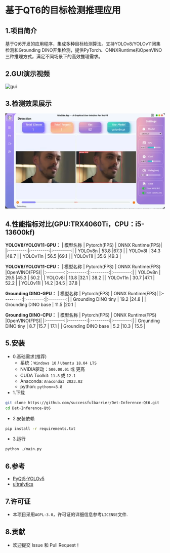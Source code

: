 # 基于QT6的目标检测推理应用
## 1.项目简介
基于Qt6开发的应用程序，集成多种目标检测算法。支持YOLOv8/YOLOv11闭集检测和Grounding DINO开集检测，提供PyTorch、ONNXRuntime和OpenVINO三种推理方式，满足不同场景下的高效推理需求。

## 2.GUI演示视频
![gui](img/cover.gif)

## 3.检测效果展示
![gui](img/det.png)

## 4.性能指标对比(GPU:TRX4060Ti，CPU：i5-13600kf)
**YOLOV8/YOLOV11-GPU：**
| 模型名称	| Pytorch(FPS) | ONNX Runtime(FPS)|
|:---------:|:---------:|:---------:|
| YOLOv8n	| 53.8	    |67.3        |
| YOLOv8l	| 34.3      |48.7        |
| YOLOv11n	| 56.5      |69.1        |
| YOLOv11l	| 35.6      |49.3        | 

**YOLOV8/YOLOV11-CPU：**
| 模型名称	 | Pytorch(FPS) | ONNX Runtime(FPS) |OpenVINO(FPS)|
|:---------:|:---------:|:---------:|:---------:|
| YOLOv8n	| 29.5	    |45.3       |	50.2    |
| YOLOv8l	| 13.8	    |32.1       | 	38.2    |
| YOLOv11n	| 30.7	    |47.1       |	52.2    |
| YOLOv11l	| 14.2	    |34.5       | 	37.8    |

**Grounding DINO-GPU：**
| 模型名称	| Pytorch(FPS) | ONNX Runtime(FPS)|
|:---------:|:---------:|:---------:|
| Grounding DINO tiny	| 19.2      |24.8        |
| Grounding DINO base	| 11.5	    |20.1        |

**Grounding DINO-CPU：**
| 模型名称	 | Pytorch(FPS) | ONNX Runtime(FPS) |OpenVINO(FPS)|
|:---------:|:---------:|:---------:|:---------:|
| Grounding DINO tiny	| 8.7	    |15.7        |	17.1	|
| Grounding DINO base	| 5.2	    |10.3        | 	15.5    |


## 5.安装
- 0.基础需求(推荐)
  - 系统：`Windows 10` / `Ubuntu 18.04 LTS`	
  - NVIDIA驱动：`500.00.01` 或 更高
  - CUDA Toolkit:	`11.8` 或 `12.1`
  - Anaconda: `Anaconda3 2023.02`
  - python: `python>=3.8` 
- 1.下载
```bash
git clone https://github.com/successfulbarrier/Det-Inference-Qt6.git
cd Det-Inference-Qt6
```
- 2.安装依赖
```bash
pip install -r requirements.txt
```
- 3.运行
```bash
python ./main.py
```
## 6.参考
- [PyQt5-YOLOv5](https://github.com/Javacr/PyQt5-YOLOv5)
- [ultralytics](https://github.com/ultralytics/ultralytics)
## 7.许可证
- 本项目采用`AGPL-3.0`，许可证的详细信息参考`LICENSE`文件.

## 8.贡献
- 欢迎提交 Issue 和 Pull Request！
